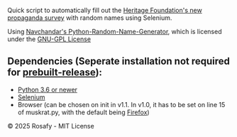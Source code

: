 Quick script to automatically fill out the [Heritage Foundation's new propaganda survey](https://secured.heritage.org/the-heritage-doge-survey/) with random names using Selenium. 

Using [Navchandar's Python-Random-Name-Generator](https://github.com/navchandar/Python-Random-Name-Generator), which is licensed under the [GNU-GPL License](https://github.com/navchandar/Python-Random-Name-Generator/blob/master/LICENSE)

## Dependencies (Seperate installation not required for [prebuilt-release](https://github.com/rosafy/muskrat/releases/tag/main)):
- [Python 3.6 or newer](https://www.python.org/)
- [Selenium](https://pypi.org/project/selenium/)
- Browser (can be chosen on init in v1.1. In v1.0, it has to be set on line 15 of muskrat.py, with the default being [Firefox](https://www.mozilla.org/en-US/firefox/new/))

© 2025 Rosafy - MIT License
